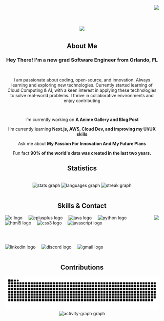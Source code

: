 
<!------------------------------------------------------------------ Visitors Amount Section ---------------------------------------------------------------------------->
<!-- Visitor Container --> 
<div align="right">
  <!-- Visitor Counter --> 
  <img src="https://komarev.com/ghpvc/?username=samuelbauta&color=a277ff&style=plastic&label=PROFILE+VIEWS"/>
</div>


<!----------------------------------------------------------------- Greeting Title With Animation -----------------------------------------------------------------------> 
<h1 align="center">
    <img src="https://readme-typing-svg.herokuapp.com/?font=Righteous&size=35&center=true&color=a277ff&vCenter=true&width=1000&height=70&duration=3000&lines=Welcome+To+My+GitHub!+😄;+My+Name+Is+Samuel+Bauta!;+Check+out+my+work;" />
</h1>

<!--+My+Name+Is+Samuel+D.+Reyes!;+I'm+Gonna+Be King+Of+The+Developers👒


<!------------------------------------------------------------------ About Me Section -----------------------------------------------------------------------------------> 
<!-- About Me Title --> 
<h2 align="center">About Me</h2>
<h3 align="center">Hey There! I'm a new grad Software Engineer from Orlando, FL</h3>

<div align="center">

</br>

I am passionate about coding, open-source, and innovation. Always learning and exploring new technologies. Currently started learning of Cloud Computing & AI, with a keen interest in applying these technologies to solve real-world problems. I thrive in collaborative environments and enjoy contributing

</br>
    
 I’m currently working on **A Anime Gallery and Blog Post**
 
 I’m currently learning **Next.js, AWS, Cloud Dev, and improving my UI/UX skills**

Ask me about **My Passion For Innovation And My Future Plans**

Fun fact **90% of the world's data was created in the last two years.**

 </div>


<!------------------------------------------------------------------ Statistics Section ---------------------------------------------------------------------------------> 
<!-- Statistics Title --> 
<h2 align="center">Statistics</h2>

 <!-- Makaing Space With Break Lines --> 
</br>

<!-- Statistics Container --> 
<div align="center">
<!-- GitHub Graph --> 
<img src="https://github-readme-stats.vercel.app/api?username=samuelbauta&hide_title=false&hide_rank=false&show_icons=true&include_all_commits=true&count_private=true&disable_animations=false&theme=aura&locale=en&hide_border=false&custom_title=GitHub%20Stats" height="150" alt="stats graph"  />

<!-- Coding Languages Graph --> 
<img src="https://github-readme-stats.vercel.app/api/top-langs?username=samuelbauta&locale=en&hide_title=false&layout=compact&card_width=320&langs_count=5&theme=aura&hide_border=false&custom_title=Coding%20Languages" height="150" alt="languages graph"  />

<!-- Streak Graph --> 
<img src="https://streak-stats.demolab.com?user=samuelbauta&locale=en&mode=daily&theme=aura&hide_border=false&border_radius=5" height="150" alt="streak graph"  />
</div>

<!-- Makaing Space With Break Lines --> 
</br>

<!------------------------------------------------------------------ Showcase Section -----------------------------------------------------------------------------------> 
<!-- Showcase Title --> 
<h2 align="center">Skills & Contact</h2>

<!-- GIF --> 
<img align="right" height="150" src="[https://tenor.com/bAMPZ.gif](https://hype.my/wp-content/uploads/2021/04/The-Way-of-the-Househusband-5.gif)"  />
<!-- <img align="right" height="150" src="https://tenor.com/bAMPZ.gif"  /> -->

<!-- Coding Languages Container --> 
<div align="left">
  <!-- C Logo -->
  <img src="https://cdn.jsdelivr.net/gh/devicons/devicon/icons/c/c-original.svg" height="45" alt="c logo"  />
  <img width="12" />

  <!-- C++ Logo -->
  <img src="https://cdn.jsdelivr.net/gh/devicons/devicon/icons/cplusplus/cplusplus-original.svg" height="45" alt="cplusplus logo"  />
  <img width="12" />

  <!-- Java Logo -->
  <img src="https://cdn.jsdelivr.net/gh/devicons/devicon/icons/java/java-original.svg" height="45" alt="java logo"  />
  <img width="12" />

  <!-- Python Logo -->
  <img src="https://cdn.jsdelivr.net/gh/devicons/devicon/icons/python/python-original.svg" height="45" alt="python logo"  />
  <img width="12" />

  <!-- HTML Logo -->
  <img src="https://cdn.jsdelivr.net/gh/devicons/devicon/icons/html5/html5-original.svg" height="45" alt="html5 logo"  />
  <img width="12" />

  <!-- CSS Logo -->
  <img src="https://cdn.jsdelivr.net/gh/devicons/devicon/icons/css3/css3-original.svg" height="45" alt="css3 logo"  />
  <img width="12" />

  <!-- JavaScript Logo -->
  <img src="https://cdn.jsdelivr.net/gh/devicons/devicon/icons/javascript/javascript-original.svg" height="45" alt="javascript logo"  />
</div>

<!-- Makaing Space With Break Lines --> 
</br> </br>

<!-- Social Media Container --> 
<div align="left">
  <!-- Linkedin Logo --> 
  <a href="www.linkedin.com/in/samuelbauta" target="_blank" style="text-decoration: none; color: inherit;">
    <img src="https://raw.githubusercontent.com/maurodesouza/profile-readme-generator/master/src/assets/icons/social/linkedin/default.svg" height="45" alt="linkedin logo"  />
  </a>
<img width="12" />

  <!-- Discord Logo --> 
  <a href="https://discordapp.com/users/cryingrobot/" target="_blank" style="text-decoration: none; color: inherit;">
    <img src="https://raw.githubusercontent.com/maurodesouza/profile-readme-generator/master/src/assets/icons/social/discord/default.svg"  height="45" alt="discord logo"  />
  </a>
<img width="12" />

  <!-- Gmail Logo -->
  <a href="samjbauta@gmail.com" target="_blank" style="text-decoration: none; color: inherit;">
    <img src="https://raw.githubusercontent.com/maurodesouza/profile-readme-generator/master/src/assets/icons/social/gmail/default.svg"  height="45" alt="gmail logo"  />
  </a>
<img width="12" />
</div>

<!-- Makaing Space With Break Lines --> 
</br>

<!------------------------------------------------------------------ Contributions Section ----------------------------------------------------------------------------->
<!-- Contributions Title --> 
<h2 align="center">Contributions</h2>

<!-- Snake Graph -->
<div align="center">
  <img src="https://raw.githubusercontent.com/samuelbauta/samuelbauta/output/snake.svg" alt="Snake animation" />
</div>

<!-- Graph Chart --> 
<div align="center">
  <img src="https://github-readme-activity-graph.vercel.app/graph?username=samuelbauta&radius=16&theme=modern-lilac&area=true&order=5&custom_title=Contribution%20Graph&hide_border=false" height="300" alt="activity-graph graph"  />
</div>
